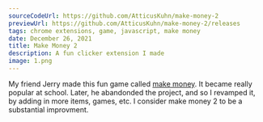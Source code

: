 ```yaml
---
sourceCodeUrl: https://github.com/AtticusKuhn/make-money-2
previewUrl: https://github.com/AtticusKuhn/make-money-2/releases
tags: chrome extensions, game, javascript, make money
date: December 26, 2021
title: Make Money 2
description: A fun clicker extension I made
image: 1.png
---
```

My friend Jerry made this fun game called [make money](https://chrome.google.com/webstore/detail/make-money/jilechdbojlnkjfimmbijgcfmblddejk?hl=en). It became really popular at school.
Later, he abandonded the project, and so I revamped it, by adding in more items, games, etc.
I consider make money 2 to be a substantial improvment.